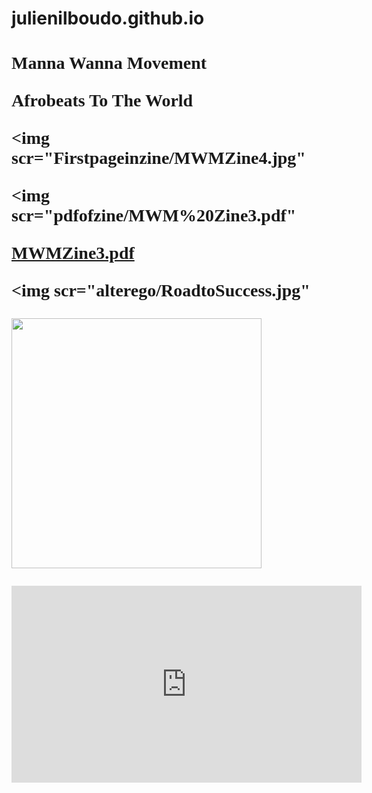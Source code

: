 # julienilboudo.github.io
<!DOCTYPE html>
<html>
  
  <head>
  <title>Manna Wanna
  </title>
  </head>
  
 
 <body background="MWMZine4.jpg bgcolor"#F47F65">
  
  <h1 style="font-family:times new roman">Manna Wanna Movement</h!>
  <p style="podition:absolute; top:100px; left 200px; color:#F4&F45; font-size 20pt">Afrobeats To The World</p>
    

<img scr="Firstpageinzine/MWMZine4.jpg"
    
<img scr="pdfofzine/MWM%20Zine3.pdf"
    
 [MWMZine3.pdf](https://github.com/MannaWanna/julienilboudo.github.io/files/2682519/MWMZine3.pdf)
   
    
    
<img scr="alterego/RoadtoSuccess.jpg"


<img src="images/MannaWanna3ai.jpg" width="400">

<p><iframe width="560" height="315" src="https://www.youtube.com/embed/REpn_pTE4wk" frameborder="0" allow="accelerometer; autoplay; encrypted-media; gyroscope; picture-in-picture" allowfullscreen></iframe>
    </body>
    </html>
    
    
    
    
 


